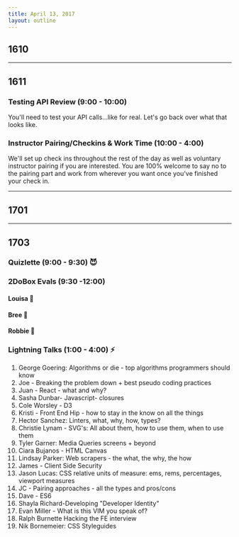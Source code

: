 ```yaml
---
title: April 13, 2017
layout: outline
---
```


## 1610

-----------------------------------------------

## 1611

### Testing API Review (9:00 - 10:00)
You'll need to test your API calls...like for real. Let's go back over what that looks like.  

### Instructor Pairing/Checkins & Work Time (10:00 - 4:00)
We'll set up check ins throughout the rest of the day as well as voluntary instructor pairing if you are interested. You are 100% welcome to say no to the pairing part and work from wherever you want once you've finished your check in.  

-----------------------------------------------

## 1701

-----------------------------------------------

## 1703

### Quizlette (9:00 - 9:30) :smiling_imp:

### 2DoBox Evals (9:30 -12:00)

#### Louisa :see_no_evil:

#### Bree :hear_no_evil:

#### Robbie :speak_no_evil:

### Lightning Talks (1:00 - 4:00) :zap:

1. George Goering: Algorithms or die - top algorithms programmers should know
2. Joe - Breaking the problem down + best pseudo coding practices
3. Juan - React - what and why?
4. Sasha Dunbar- Javascript- closures
5. Cole Worsley - D3
6. Kristi - Front End Hip - how to stay in the know on all the things
7. Hector Sanchez: Linters, what, why, how, types?
8. Christie Lynam - SVG's: All about them, how to use them, when to use them
9. Tyler Garner: Media Queries screens + beyond
10. Ciara Bujanos - HTML Canvas
11. Lindsay Parker: Web scrapers - the what, the why, the how
12. James - Client Side Security
13. Jason Lucas: CSS relative units of measure: ems, rems, percentages, viewport measures
14. JC - Pairing approaches - all the types and pros/cons
15. Dave - ES6
16. Shayla Richard-Developing "Developer Identity"
17. Evan Miller - What is this VIM you speak of?
18. Ralph Burnette Hacking the FE interview
19. Nik Bornemeier: CSS Styleguides
